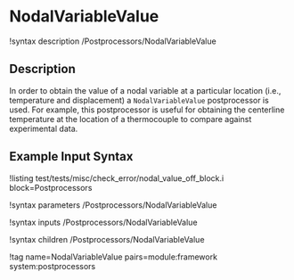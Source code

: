 # NodalVariableValue

!syntax description /Postprocessors/NodalVariableValue

## Description

In order to obtain the value of a nodal variable at a particular location (i.e.,
temperature and displacement) a `NodalVariableValue` postprocessor is used. For example,
this postprocessor is useful for obtaining the centerline temperature at the location of a
thermocouple to compare against experimental data.

## Example Input Syntax

!listing test/tests/misc/check_error/nodal_value_off_block.i block=Postprocessors

!syntax parameters /Postprocessors/NodalVariableValue

!syntax inputs /Postprocessors/NodalVariableValue

!syntax children /Postprocessors/NodalVariableValue

!tag name=NodalVariableValue pairs=module:framework system:postprocessors
